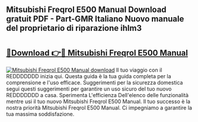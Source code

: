 ## Mitsubishi Freqrol E500 Manual Download gratuit PDF - Part-GMR Italiano Nuovo manuale del proprietario di riparazione ihlm3

# <h2><a href="http://dfdnfg.blite.top/?on=Mitsubishi+Freqrol+E500+Manual">🔗Download 👉🔴 Mitsubishi Freqrol E500 Manual</a></h2>

[![Mitsubishi Freqrol E500 Manual download](https://i.imgur.com/lujVjoI.png)](http://dfdnfg.blite.top/?on=Mitsubishi+Freqrol+E500+Manual)
Il tuo viaggio con il REDDDDDDD inizia qui. Questa guida è la tua guida completa per la comprensione e l'uso efficace. Suggerimenti per la sicurezza domestica segui questi suggerimenti per garantire un uso sicuro del tuo nuovo REDDDDDDD a casa. Sperimenta L'efficienza Dell'elenco delle funzionalità mentre usi il tuo nuovo Mitsubishi Freqrol E500 Manual. Il tuo successo è la nostra priorità Mitsubishi Freqrol E500 Manual. Ci impegniamo a garantire la tua massima soddisfazione.
